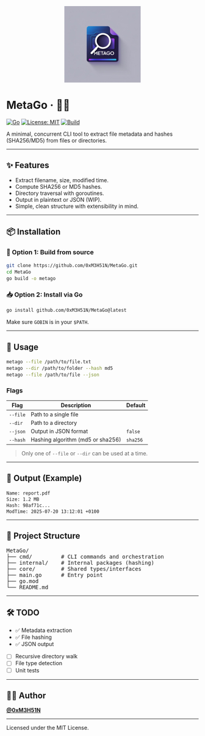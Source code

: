 <p align="center">
  <img src="assets/logo.png" alt="MetaGo Logo" width="200"/>
</p>

# MetaGo · 🧰📁

[![Go](https://img.shields.io/badge/Go-1.21+-00ADD8?logo=go)](https://golang.org)
[![License: MIT](https://img.shields.io/badge/License-MIT-yellow.svg)](LICENSE)
[![Build](https://img.shields.io/badge/build-passing-brightgreen)]()

A minimal, concurrent CLI tool to extract file metadata and hashes (SHA256/MD5) from files or directories.

---

## ✨ Features

- Extract filename, size, modified time.
- Compute SHA256 or MD5 hashes.
- Directory traversal with goroutines.
- Output in plaintext or JSON (WIP).
- Simple, clean structure with extensibility in mind.

---

## 📦 Installation

### 🔧 Option 1: Build from source

```bash
git clone https://github.com/0xM3H51N/MetaGo.git
cd MetaGo
go build -o metago
```

### 📥 Option 2: Install via Go

```bash
go install github.com/0xM3H51N/MetaGo@latest
```

Make sure `GOBIN` is in your `$PATH`.

---

## 🚀 Usage

```bash
metago --file /path/to/file.txt
metago --dir /path/to/folder --hash md5
metago --file /path/to/file --json
```

### Flags

| Flag       | Description                         | Default  |
|------------|-------------------------------------|----------|
| `--file`   | Path to a single file               |          |
| `--dir`    | Path to a directory                 |          |
| `--json`   | Output in JSON format               | `false`  |
| `--hash`   | Hashing algorithm (md5 or sha256)   | `sha256` |

> Only one of `--file` or `--dir` can be used at a time.

---

## 🧪 Output (Example)

```
Name: report.pdf
Size: 1.2 MB
Hash: 98af71c...
ModTime: 2025-07-20 13:12:01 +0100
```

---

## 📁 Project Structure

<pre>
MetaGo/
├── cmd/         # CLI commands and orchestration
├── internal/    # Internal packages (hashing)
├── core/        # Shared types/interfaces
├── main.go      # Entry point
├── go.mod
└── README.md
</pre>

---

## 🛠️ TODO

- ✅ Metadata extraction
- ✅ File hashing
- ✅ JSON output
- [ ] Recursive directory walk
- [ ] File type detection
- [ ] Unit tests

---

## 🧑‍💻 Author

**[@0xM3H51N](https://github.com/0xM3H51N)**

---

Licensed under the MIT License.
